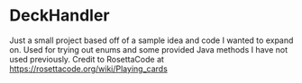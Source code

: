 # DeckHandler
Just a small project based off of a sample idea and code I wanted to expand on. Used for trying out enums and some provided Java methods I have not used previously. Credit to RosettaCode at https://rosettacode.org/wiki/Playing_cards
